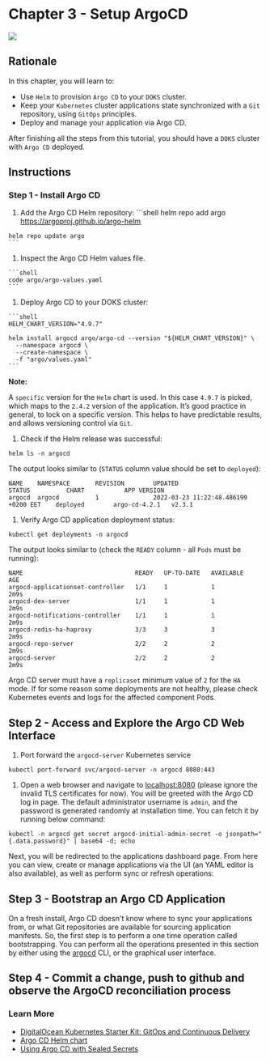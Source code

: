 # Chapter 3 - Setup ArgoCD

![](https://raw.githubusercontent.com/digitalocean/Kubernetes-Starter-Kit-Developers/main/15-continuous-delivery-using-gitops/assets/images/argocd_overview.png)

## Rationale 
In this chapter, you will learn to:

- Use `Helm` to provision `Argo CD` to your `DOKS` cluster.
- Keep your `Kubernetes` cluster applications state synchronized with a `Git` repository, using `GitOps` principles.
- Deploy and manage your application via Argo CD.

After finishing all the steps from this tutorial, you should have a `DOKS` cluster with `Argo CD` deployed. 

## Instructions
### Step 1 - Install Argo CD
  1. Add the Argo CD Helm repository:
    ```shell
    helm repo add argo https://argoproj.github.io/argo-helm

    helm repo update argo 
    ```
  1. Inspect the Argo CD Helm values file.

    ```shell
    code argo/argo-values.yaml
    ```

  1. Deploy Argo CD to your DOKS cluster:

    ```shell
    HELM_CHART_VERSION="4.9.7"

    helm install argocd argo/argo-cd --version "${HELM_CHART_VERSION}" \
      --namespace argocd \
      --create-namespace \
      -f "argo/values.yaml"
    ```

**Note:**

A `specific` version for the `Helm` chart is used. In this case `4.9.7` is picked, which maps to the `2.4.2` version of the application. It’s good practice in general, to lock on a specific version. This helps to have predictable results, and allows versioning control via `Git`.

  1. Check if the Helm release was successful:

  ```shell
  helm ls -n argocd
  ```

The output looks similar to (`STATUS` column value should be set to `deployed`):

```text
NAME    NAMESPACE       REVISION        UPDATED                                 STATUS          CHART           APP VERSION
argocd  argocd          1               2022-03-23 11:22:48.486199 +0200 EET    deployed        argo-cd-4.2.1   v2.3.1
```

  1. Verify Argo CD application deployment status:

  ```shell
  kubectl get deployments -n argocd
  ```

  The output looks similar to (check the `READY` column - all `Pods` must be running):

  ```text
  NAME                               READY   UP-TO-DATE   AVAILABLE   AGE
  argocd-applicationset-controller   1/1     1            1           2m9s
  argocd-dex-server                  1/1     1            1           2m9s
  argocd-notifications-controller    1/1     1            1           2m9s
  argocd-redis-ha-haproxy            3/3     3            3           2m9s
  argocd-repo-server                 2/2     2            2           2m9s
  argocd-server                      2/2     2            2           2m9s
  ```

  Argo CD server must have a `replicaset` minimum value of `2` for the `HA` mode. If for some reason some deployments are not healthy, please check Kubernetes events and logs for the affected component Pods.


## Step 2 - Access and Explore the Argo CD Web Interface
1. Port forward the `argocd-server` Kubernetes service

  ```shell
  kubectl port-forward svc/argocd-server -n argocd 8080:443
  ```
1. Open a web browser and navigate to [localhost:8080](http://localhost:8080) (please ignore the invalid TLS certificates for now). You will be greeted with the Argo CD log in page. The default administrator username is `admin`, and the password is generated randomly at installation time. You can fetch it by running below command:

```shell
kubectl -n argocd get secret argocd-initial-admin-secret -o jsonpath="{.data.password}" | base64 -d; echo
```

Next, you will be redirected to the applications dashboard page. From here you can view, create or manage applications via the UI (an YAML editor is also available), as well as perform sync or refresh operations:

## Step 3 - Bootstrap an Argo CD Application

On a fresh install, Argo CD doesn't know where to sync your applications from, or what Git repositories are available for sourcing application manifests. So, the first step is to perform a one time operation called bootstrapping. You can perform all the operations presented in this section by either using the [argocd](https://argo-cd.readthedocs.io/en/stable/cli_installation) CLI, or the graphical user interface.

## Step 4 -  Commit a change, push to github and observe the ArgoCD reconciliation process

### Learn More
- [DigitalOcean Kubernetes Starter Kit: GitOps and Continuous Delivery](https://github.com/digitalocean/Kubernetes-Starter-Kit-Developers/tree/main/15-continuous-delivery-using-gitops)
- [Argo CD Helm chart](https://github.com/argoproj/argo-helm/tree/master/charts/argo-cd) 
- [Using Argo CD with Sealed Secrets](https://utkuozdemir.org/blog/argocd-helm-secrets)